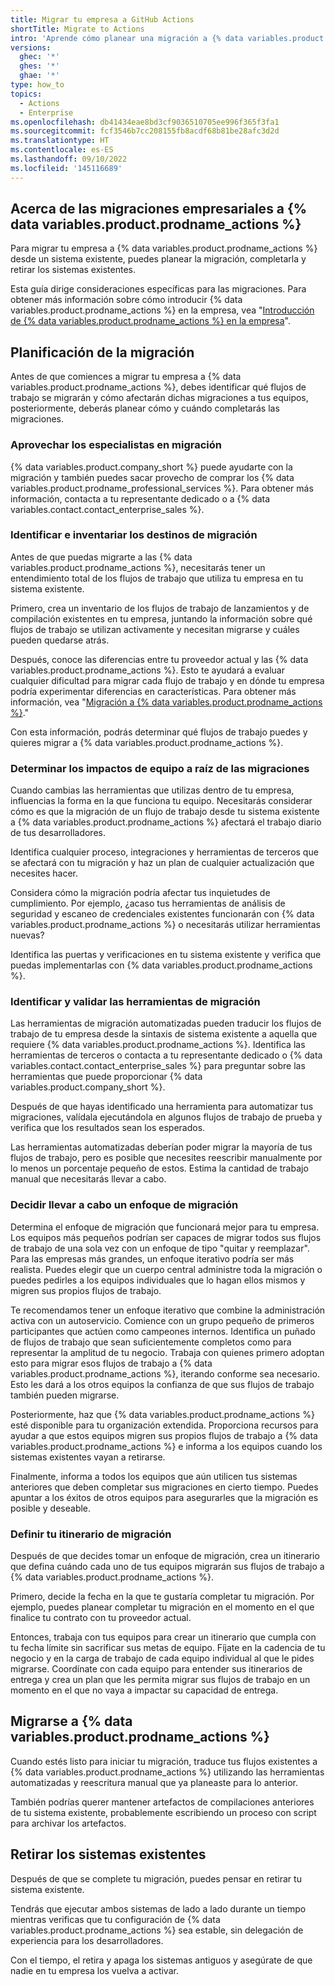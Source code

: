 ```yaml
---
title: Migrar tu empresa a GitHub Actions
shortTitle: Migrate to Actions
intro: 'Aprende cómo planear una migración a {% data variables.product.prodname_actions %} para tu empresa desde otro proveedor.'
versions:
  ghec: '*'
  ghes: '*'
  ghae: '*'
type: how_to
topics:
  - Actions
  - Enterprise
ms.openlocfilehash: db41434eae8bd3cf9036510705ee996f365f3fa1
ms.sourcegitcommit: fcf3546b7cc208155fb8acdf68b81be28afc3d2d
ms.translationtype: HT
ms.contentlocale: es-ES
ms.lasthandoff: 09/10/2022
ms.locfileid: '145116689'
---
```

## Acerca de las migraciones empresariales a {% data variables.product.prodname_actions %}

Para migrar tu empresa a {% data variables.product.prodname_actions %} desde un sistema existente, puedes planear la migración, completarla y retirar los sistemas existentes.

Esta guía dirige consideraciones específicas para las migraciones. Para obtener más información sobre cómo introducir {% data variables.product.prodname_actions %} en la empresa, vea "[Introducción de {% data variables.product.prodname_actions %} en la empresa](/admin/github-actions/getting-started-with-github-actions-for-your-enterprise/introducing-github-actions-to-your-enterprise)".

## Planificación de la migración

Antes de que comiences a migrar tu empresa a {% data variables.product.prodname_actions %}, debes identificar qué flujos de trabajo se migrarán y cómo afectarán dichas migraciones a tus equipos, posteriormente, deberás planear cómo y cuándo completarás las migraciones.

### Aprovechar los especialistas en migración

{% data variables.product.company_short %} puede ayudarte con la migración y también puedes sacar provecho de comprar los {% data variables.product.prodname_professional_services %}. Para obtener más información, contacta a tu representante dedicado o a {% data variables.contact.contact_enterprise_sales %}.

### Identificar e inventariar los destinos de migración

Antes de que puedas migrarte a las {% data variables.product.prodname_actions %}, necesitarás tener un entendimiento total de los flujos de trabajo que utiliza tu empresa en tu sistema existente.

Primero, crea un inventario de los flujos de trabajo de lanzamientos y de compilación existentes en tu empresa, juntando la información sobre qué flujos de trabajo se utilizan activamente y necesitan migrarse y cuáles pueden quedarse atrás.

Después, conoce las diferencias entre tu proveedor actual y las {% data variables.product.prodname_actions %}. Esto te ayudará a evaluar cualquier dificultad para migrar cada flujo de trabajo y en dónde tu empresa podría experimentar diferencias en características. Para obtener más información, vea "[Migración a {% data variables.product.prodname_actions %}](/actions/migrating-to-github-actions)."

Con esta información, podrás determinar qué flujos de trabajo puedes y quieres migrar a {% data variables.product.prodname_actions %}.

### Determinar los impactos de equipo a raíz de las migraciones

Cuando cambias las herramientas que utilizas dentro de tu empresa, influencias la forma en la que funciona tu equipo. Necesitarás considerar cómo es que la migración de un flujo de trabajo desde tu sistema existente a {% data variables.product.prodname_actions %} afectará el trabajo diario de tus desarrolladores.

Identifica cualquier proceso, integraciones y herramientas de terceros que se afectará con tu migración y haz un plan de cualquier actualización que necesites hacer.

Considera cómo la migración podría afectar tus inquietudes de cumplimiento. Por ejemplo, ¿acaso tus herramientas de análisis de seguridad y escaneo de credenciales existentes funcionarán con {% data variables.product.prodname_actions %} o necesitarás utilizar herramientas nuevas?

Identifica las puertas y verificaciones en tu sistema existente y verifica que puedas implementarlas con {% data variables.product.prodname_actions %}.

### Identificar y validar las herramientas de migración

Las herramientas de migración automatizadas pueden traducir los flujos de trabajo de tu empresa desde la sintaxis de sistema existente a aquella que requiere {% data variables.product.prodname_actions %}. Identifica las herramientas de terceros o contacta a tu representante dedicado o {% data variables.contact.contact_enterprise_sales %} para preguntar sobre las herramientas que puede proporcionar {% data variables.product.company_short %}.

Después de que hayas identificado una herramienta para automatizar tus migraciones, valídala ejecutándola en algunos flujos de trabajo de prueba y verifica que los resultados sean los esperados.

Las herramientas automatizadas deberían poder migrar la mayoría de tus flujos de trabajo, pero es posible que necesites reescribir manualmente por lo menos un porcentaje pequeño de estos. Estima la cantidad de trabajo manual que necesitarás llevar a cabo.

### Decidir llevar a cabo un enfoque de migración

Determina el enfoque de migración que funcionará mejor para tu empresa. Los equipos más pequeños podrían ser capaces de migrar todos sus flujos de trabajo de una sola vez con un enfoque de tipo "quitar y reemplazar". Para las empresas más grandes, un enfoque iterativo podría ser más realista. Puedes elegir que un cuerpo central administre toda la migración o puedes pedirles a los equipos individuales que lo hagan ellos mismos y migren sus propios flujos de trabajo.

Te recomendamos tener un enfoque iterativo que combine la administración activa con un autoservicio. Comience con un grupo pequeño de primeros participantes que actúen como campeones internos. Identifica un puñado de flujos de trabajo que sean suficientemente completos como para representar la amplitud de tu negocio. Trabaja con quienes primero adoptan esto para migrar esos flujos de trabajo a {% data variables.product.prodname_actions %}, iterando conforme sea necesario. Esto les dará a los otros equipos la confianza de que sus flujos de trabajo también pueden migrarse.

Posteriormente, haz que {% data variables.product.prodname_actions %} esté disponible para tu organización extendida. Proporciona recursos para ayudar a que estos equipos migren sus propios flujos de trabajo a {% data variables.product.prodname_actions %} e informa a los equipos cuando los sistemas existentes vayan a retirarse. 

Finalmente, informa a todos los equipos que aún utilicen tus sistemas anteriores que deben completar sus migraciones en cierto tiempo. Puedes apuntar a los éxitos de otros equipos para asegurarles que la migración es posible y deseable.

### Definir tu itinerario de migración

Después de que decides tomar un enfoque de migración, crea un itinerario que defina cuándo cada uno de tus equipos migrarán sus flujos de trabajo a {% data variables.product.prodname_actions %}.

Primero, decide la fecha en la que te gustaría completar tu migración. Por ejemplo, puedes planear completar tu migración en el momento en el que finalice tu contrato con tu proveedor actual.

Entonces, trabaja con tus equipos para crear un itinerario que cumpla con tu fecha límite sin sacrificar sus metas de equipo. Fíjate en la cadencia de tu negocio y en la carga de trabajo de cada equipo individual al que le pides migrarse. Coordínate con cada equipo para entender sus itinerarios de entrega y crea un plan que les permita migrar sus flujos de trabajo en un momento en el que no vaya a impactar su capacidad de entrega.

## Migrarse a {% data variables.product.prodname_actions %}

Cuando estés listo para iniciar tu migración, traduce tus flujos existentes a {% data variables.product.prodname_actions %} utilizando las herramientas automatizadas y reescritura manual que ya planeaste para lo anterior.

También podrías querer mantener artefactos de compilaciones anteriores de tu sistema existente, probablemente escribiendo un proceso con script para archivar los artefactos.

## Retirar los sistemas existentes

Después de que se complete tu migración, puedes pensar en retirar tu sistema existente.

Tendrás que ejecutar ambos sistemas de lado a lado durante un tiempo mientras verificas que tu configuración de {% data variables.product.prodname_actions %} sea estable, sin delegación de experiencia para los desarrolladores.

Con el tiempo, el retira y apaga los sistemas antiguos y asegúrate de que nadie en tu empresa los vuelva a activar.
